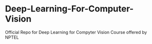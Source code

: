 # Deep-Learning-For-Computer-Vision
Official Repo for Deep Learning for Compyter Vision Course offered by NPTEL
